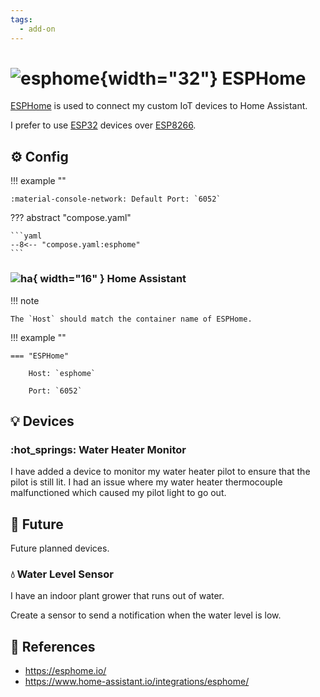 ```yaml
---
tags:
  - add-on
---
```

# ![esphome](https://cdn.jsdelivr.net/gh/selfhst/icons/png/esphome.png){width="32"} ESPHome

[ESPHome][1] is used to connect my custom IoT devices to Home Assistant.

I prefer to use [ESP32][2] devices over [ESP8266][3].

## :gear: Config

!!! example ""

    :material-console-network: Default Port: `6052`

??? abstract "compose.yaml"

    ```yaml
    --8<-- "compose.yaml:esphome"
    ```

### ![ha](https://cdn.jsdelivr.net/gh/selfhst/icons/png/home-assistant.png){ width="16" } Home Assistant

!!! note

    The `Host` should match the container name of ESPHome.

!!! example ""

    === "ESPHome"
    
        Host: `esphome`

        Port: `6052`

## :bulb: Devices

### :hot_springs: Water Heater Monitor

I have added a device to monitor my water heater pilot to ensure that the pilot is still lit. I had an issue where my water heater thermocouple malfunctioned which caused my pilot light to go out.

## :rocket: Future

Future planned devices.

### :droplet: Water Level Sensor

I have an indoor plant grower that runs out of water.

Create a sensor to send a notification when the water level is low.

## :link: References

- <https://esphome.io/>
- <https://www.home-assistant.io/integrations/esphome/>

[1]: <https://esphome.io/>
[2]: <https://en.wikipedia.org/wiki/ESP32>
[3]: <https://en.wikipedia.org/wiki/ESP8266>
